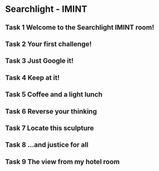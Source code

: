 # Searchlight - IMINT

## Task 1 Welcome to the Searchlight IMINT room!

## Task 2 Your first challenge!

## Task 3 Just Google it!

## Task 4 Keep at it!

## Task 5 Coffee and a light lunch

## Task 6 Reverse your thinking

## Task 7 Locate this sculpture

## Task 8 ...and justice for all

## Task 9 The view from my hotel room

